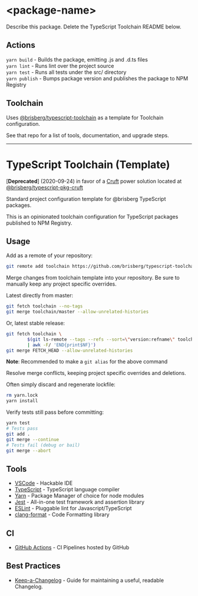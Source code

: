 # \<package-name>

Describe this package. Delete the TypeScript Toolchain README below.

## Actions

`yarn build` - Builds the package, emitting .js and .d.ts files\
`yarn lint` - Runs lint over the project source\
`yarn test` - Runs all tests under the src/ directory\
`yarn publish` - Bumps package version and publishes the package to NPM Registry

## Toolchain

Uses [@brisberg/typescript-toolchain](https://github.com/brisberg/typescript-toolchain) as a template for Toolchain configuration.

See that repo for a list of tools, documentation, and upgrade steps.

---
<!-- typescript-toolchain specific README below -->

# TypeScript Toolchain (Template)

[**Deprecated**] (2020-09-24) in favor of a [Cruft](https://github.com/cruft/cruft) power solution located at [@brisberg/typescript-pkg-cruft](https://github.com/brisberg/typescript-pkg-cruft)

Standard project configuration template for @brisberg TypeScript packages.

This is an opinionated toolchain configuration for TypeScript packages published to NPM Registry.


## Usage

Add as a remote of your repository:
```bash
git remote add toolchain https://github.com/brisberg/typescript-toolchain.git
```

Merge changes from toolchain template into your repository. Be sure to manually keep any project specific overrides.

Latest directly from master:
```bash
git fetch toolchain --no-tags
git merge toolchain/master --allow-unrelated-histories
```

Or, latest stable release:
```bash
git fetch toolchain \
		$(git ls-remote --tags --refs --sort=\"version:refname\" toolchain \
		| awk -F/ 'END{print$NF}')
git merge FETCH_HEAD --allow-unrelated-histories
```

**Note**: Recommended to make a `git alias` for the above command

Resolve merge conflicts, keeping project specific overrides and deletions.

Often simply discard and regenerate lockfile:
```bash
rm yarn.lock
yarn install
```

Verify tests still pass before committing:
```bash
yarn test
# Tests pass
git add .
git merge --continue
# Tests fail (debug or bail)
git merge --abort
```

## Tools

- [VSCode](https://code.visualstudio.com/) - Hackable IDE
- [TypeScript](https://www.typescriptlang.org/) - TypeScript language compiler
- [Yarn](https://yarnpkg.com/) - Package Manager of choice for node modules
- [Jest](https://jestjs.io/en/) - All-in-one test framework and assertion library
- [ESLint](https://eslint.org/) - Pluggable lint for Javascript/TypeScript
- [clang-format](https://clang.llvm.org/) - Code Formatting library

## CI

- [GitHub Actions](https://github.com/features/actions) - CI Pipelines hosted by GitHub

## Best Practices

- [Keep-a-Changelog](https://keepachangelog.com/en/1.0.0/) - Guide for maintaining a useful, readable Changelog.
